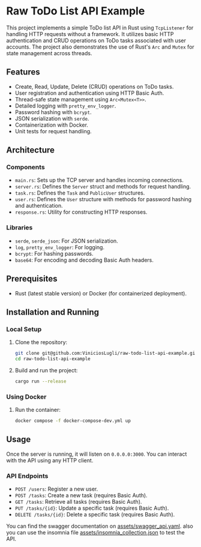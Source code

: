 # Raw ToDo List API Example

This project implements a simple ToDo list API in Rust using `TcpListener` for handling HTTP requests without a framework. It utilizes basic HTTP authentication and CRUD operations on ToDo tasks associated with user accounts. The project also demonstrates the use of Rust's `Arc` and `Mutex` for state management across threads.

## Features

-   Create, Read, Update, Delete (CRUD) operations on ToDo tasks.
-   User registration and authentication using HTTP Basic Auth.
-   Thread-safe state management using `Arc<Mutex<T>>`.
-   Detailed logging with `pretty_env_logger`.
-   Password hashing with `bcrypt`.
-   JSON serialization with `serde`.
-   Containerization with Docker.
-   Unit tests for request handling.

## Architecture

### Components

-   `main.rs`: Sets up the TCP server and handles incoming connections.
-   `server.rs`: Defines the `Server` struct and methods for request handling.
-   `task.rs`: Defines the `Task` and `PublicUser` structures.
-   `user.rs`: Defines the `User` structure with methods for password hashing and authentication.
-   `response.rs`: Utility for constructing HTTP responses.

### Libraries

-   `serde`, `serde_json`: For JSON serialization.
-   `log`, `pretty_env_logger`: For logging.
-   `bcrypt`: For hashing passwords.
-   `base64`: For encoding and decoding Basic Auth headers.

## Prerequisites

-   Rust (latest stable version) or Docker (for containerized deployment).

## Installation and Running

### Local Setup

1. Clone the repository:

    ```sh
    git clone git@github.com:ViniciosLugli/raw-todo-list-api-example.git
    cd raw-todo-list-api-example
    ```

2. Build and run the project:
    ```sh
    cargo run --release
    ```

### Using Docker

1. Run the container:
    ```sh
    docker compose -f docker-compose-dev.yml up
    ```

## Usage

Once the server is running, it will listen on `0.0.0.0:3000`. You can interact with the API using any HTTP client.

### API Endpoints

-   `POST /users`: Register a new user.
-   `POST /tasks`: Create a new task (requires Basic Auth).
-   `GET /tasks`: Retrieve all tasks (requires Basic Auth).
-   `PUT /tasks/{id}`: Update a specific task (requires Basic Auth).
-   `DELETE /tasks/{id}`: Delete a specific task (requires Basic Auth).

You can find the swagger documentation on [assets/swagger_api.yaml](assets/swagger_api.yaml). also you can use the insomnia file [assets/insomnia_collection.json](assets/insomnia_collection.json) to test the API.
